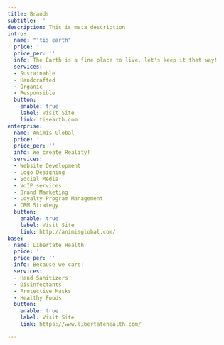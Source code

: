 ```yaml
---
title: Brands
subtitle: ''
description: This is meta description
intro:
  name: "'tis earth"
  price: ''
  price_per: ''
  info: The Earth is a fine place to live, let's keep it that way!
  services:
  - Sustainable
  - Handcrafted
  - Organic
  - Responsible
  button:
    enable: true
    label: Visit Site
    link: tisearth.com
enterprise:
  name: Animis Global
  price: ''
  price_per: ''
  info: We create Reality!
  services:
  - Website Development
  - Logo Designing
  - Social Media
  - VoIP services
  - Brand Marketing
  - Loyalty Program Management
  - CRM Strategy
  button:
    enable: true
    label: Visit Site
    link: http://animisglobal.com/
base:
  name: Libertate Health
  price: ''
  price_per: ''
  info: Because we care!
  services:
  - Hand Sanitizers
  - Disinfectants
  - Protective Masks
  - Healthy Foods
  button:
    enable: true
    label: Visit Site
    link: https://www.libertatehealth.com/

---
```

